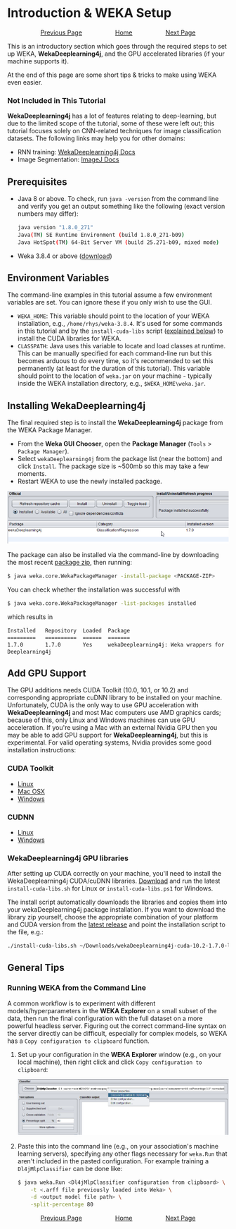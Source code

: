 # Introduction & WEKA Setup

<div style="display: flex; justify-content: space-evenly">
    <a href="0-asset_pack.html">Previous Page</a>
    <a href="/I2K-Tutorial">Home</a>
    <a href="2-training.html">Next Page</a>
</div>

This is an introductory section which goes through the required steps to set up WEKA, **WekaDeeplearning4j**, and the GPU accelerated libraries (if your machine supports it).

At the end of this page are some short tips & tricks to make using WEKA even easier.

### Not Included in This Tutorial

**WekaDeeplearning4j** has a lot of features relating to deep-learning, but due to the limited scope of the tutorial, some of these were left out; this tutorial focuses solely on CNN-related techniques for image classification datasets. The following links may help you for other domains:

- RNN training: [WekaDeeplearning4j Docs](https://deeplearning.cms.waikato.ac.nz/examples/classifying-imdb)
- Image Segmentation: [ImageJ Docs](https://imagej.net/Trainable_Weka_Segmentation)

## Prerequisites
- Java 8 or above. To check, run `java -version` from the command line and verify you get an output something like the following (exact version numbers may differ):
    ```sh
    java version "1.8.0_271"
    Java(TM) SE Runtime Environment (build 1.8.0_271-b09)
    Java HotSpot(TM) 64-Bit Server VM (build 25.271-b09, mixed mode)
    ```
- Weka 3.8.4 or above ([download](https://sourceforge.net/projects/weka/files/latest/download))

## Environment Variables

The command-line examples in this tutorial assume a few environment variables are set. You can ignore these if you only wish to use the GUI.

- `WEKA_HOME`: This variable should point to the location of your WEKA installation, e.g., `/home/rhys/weka-3.8.4`. It's used for some commands in this tutorial and by the `install-cuda-libs` script ([explained below](#wekadeeplearning4j-gpu-libraries)) to install the CUDA libraries for WEKA.
- `CLASSPATH`: Java uses this variable to locate and load classes at runtime. This can be manually specified for each command-line run but this becomes arduous to do every time, so it's recommended to set this permanently (at least for the duration of this tutorial). This variable should point to the location of `weka.jar` on your machine - typically inside the WEKA installation directory, e.g., `$WEKA_HOME\weka.jar`.

## Installing WekaDeeplearning4j

The final required step is to install the **WekaDeeplearning4j** package from the WEKA Package Manager.
- From the **Weka GUI Chooser**, open the **Package Manager** (`Tools` > `Package Manager`).
- Select `wekaDeeplearning4j` from the package list (near the bottom) and click `Install`. The package size is ~500mb so this may take a few moments.
- Restart WEKA to use the newly installed package.

![Package Manager](./images/1-introduction_setup/PackageManager.png)

The package can also be installed via the command-line by downloading the most recent [package zip](https://github.com/Waikato/wekaDeeplearning4j/releases/latest), then running:
```bash
$ java weka.core.WekaPackageManager -install-package <PACKAGE-ZIP>
```

You can check whether the installation was successful with
```bash
$ java weka.core.WekaPackageManager -list-packages installed
```
which results in
```
Installed	Repository	Loaded	Package
=========	==========	======	=======
1.7.0    	1.7.0     	Yes	    wekaDeeplearning4j: Weka wrappers for Deeplearning4j
```

## Add GPU Support

The GPU additions needs CUDA Toolkit (10.0, 10.1, or 10.2) and corresponding appropriate cuDNN library to be installed on your machine. Unfortunately, CUDA is the only way to use GPU acceleration with **WekaDeeplearning4j** and most Mac computers use AMD graphics cards; because of this, only Linux and Windows machines can use GPU acceleration. If you're using a Mac with an external Nvidia GPU then you may be able to add GPU support for **WekaDeeplearning4j**, but this is experimental. For valid operating systems, Nvidia provides some good installation instructions:

### CUDA Toolkit
- [Linux](http://docs.nvidia.com/cuda/cuda-installation-guide-linux/index.html)
- [Mac OSX](https://docs.nvidia.com/cuda/cuda-installation-guide-mac-os-x/index.html)
- [Windows](http://docs.nvidia.com/cuda/cuda-installation-guide-microsoft-windows/index.html)

### CUDNN
- [Linux](https://docs.nvidia.com/deeplearning/sdk/cudnn-install/index.html#install-linux)
- [Windows](https://docs.nvidia.com/deeplearning/sdk/cudnn-install/index.html#install-windows)

### WekaDeeplearning4j GPU libraries

After setting up CUDA correctly on your machine, you'll need to install the WekaDeeplearning4j CUDA/cuDNN libraries. [Download](https://github.com/Waikato/wekaDeeplearning4j/releases/latest) and run the latest `install-cuda-libs.sh` for Linux or `install-cuda-libs.ps1` for Windows.

The install script automatically downloads the libraries and copies them into your wekaDeeplearning4j package installation. If you want to download the library zip yourself, choose the appropriate combination of your platform and CUDA version from the [latest release](https://github.com/Waikato/wekaDeeplearning4j/releases/latest) and point the installation script to the file, e.g.:
```bash
./install-cuda-libs.sh ~/Downloads/wekaDeeplearning4j-cuda-10.2-1.7.0-linux-x86_64.zip
```

## General Tips

### Running WEKA from the Command Line

A common workflow is to experiment with different models/hyperparameters in the **WEKA Explorer** on a small subset of the data,
then run the final configuration with the full dataset on a more powerful headless server. Figuring out the correct command-line syntax on the server directly can be difficult, especially for complex models, so WEKA has a `Copy configuration to clipboard` function.

1. Set up your configuration in the **WEKA Explorer** window (e.g., on your local machine), then right click and click `Copy configuration to clipboard`:
    
    ![Copy configuration to clipboard example](./images/1-introduction_setup/CopyConfiguration.png)

2. Paste this into the command line (e.g., on your association's machine learning servers), specifying any other flags necessary for `weka.Run` that aren't included in the pasted configuration. For example training a `Dl4jMlpClassifier` can be done like:

    ```bash
    $ java weka.Run <Dl4jMlpClassifier configuration from clipboard> \
        -t <.arff file previously loaded into Weka> \
        -d <output model file path> \
        -split-percentage 80
    ```

<div style="display: flex; justify-content: space-evenly">
    <a href="0-asset_pack.html">Previous Page</a>
    <a href="/I2K-Tutorial">Home</a>
    <a href="2-training.html">Next Page</a>
</div>